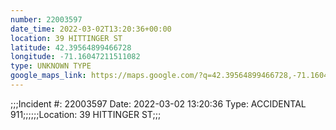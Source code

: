 ```yaml
---
number: 22003597
date_time: 2022-03-02T13:20:36+00:00
location: 39 HITTINGER ST
latitude: 42.39564899466728
longitude: -71.16047211511082
type: UNKNOWN TYPE
google_maps_link: https://maps.google.com/?q=42.39564899466728,-71.16047211511082
---
```


;;;Incident #: 22003597  Date: 2022-03-02 13:20:36  Type: ACCIDENTAL 911;;;;;;Location: 39 HITTINGER ST;;;
